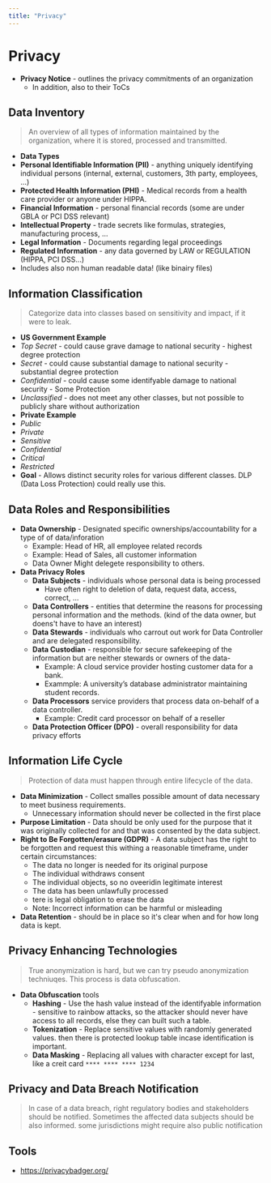 ```yaml
---
title: "Privacy"
---
```

# Privacy

* **Privacy Notice** - outlines the privacy commitments of an organization
  * In addition, also to their ToCs

## Data Inventory
> An overview of all types of information maintained by the organization, where it is stored, processed and transmitted.

* **Data Types**
 * **Personal Identifiable Information (PII)** - anything uniquely identifying individual persons (internal, external, customers, 3th party, employees, ...)
 * **Protected Health Information (PHI)** - Medical records from a health care provider or anyone under HIPPA.
 * **Financial Information** - personal financial records (some are under GBLA or PCI DSS relevant)
 * **Intellectual Property** - trade secrets like formulas, strategies, manufacturing process, ...
 * **Legal Information** - Documents regarding legal proceedings
 * **Regulated Information** - any data governed by LAW or REGULATION (HIPPA, PCI DSS...)
* Includes also non human readable data! (like binairy files)

## Information Classification
> Categorize data into classes based on sensitivity and impact, if it were to leak.

* **US Government Example**
 * *Top Secret* - could cause grave damage to national security - highest degree protection
 * *Secret* - could cause substantial damage to national security - substantial degree protection
 * *Confidential* - could cause some identifyable damage to national security - Some Protection
 * *Unclassified* - does not meet any other classes, but not possible to publicly share without authorization
* **Private Example**
 * *Public*
 * *Private*
 * *Sensitive*
 * *Confidential*
 * *Critical*
 * *Restricted*
* **Goal** - Allows distinct security roles for various different classes. DLP (Data Loss Protection) could really use this.

## Data Roles and Responsibilities

* **Data Ownership** - Designated specific ownerships/accountability for a type of of data/inforation
  * Example: Head of HR, all employee related records
  * Example: Head of Sales, all customer information
  * Data Owner Might delegete responsibility to others.
* **Data Privacy Roles**
  * **Data Subjects** - individuals whose personal data is being processed
    * Have often right to deletion of data, request data, access, correct, ...
  * **Data Controllers** - entities that determine the reasons for processing personal information and the methods. (kind of the data owner, but doens't have to have an interest)
  * **Data Stewards** - individuals who carrout out work for Data Controller and are delegated responsibility.
  * **Data Custodian** - responsible for secure safekeeping of the information but are neither stewards or owners of the data-
    * Example: A cloud service provider hosting customer data for a bank.
    * Exammple: A university’s database administrator maintaining student records.
  * **Data Processors** service providers that process data on-behalf of a data controller.
    * Example: Credit card processor on behalf of a reseller
  * **Data Protection Officer (DPO)** - overall responsibility for data privacy efforts

## Information Life Cycle
> Protection of data must happen through entire lifecycle of the data.

* **Data Minimization** - Collect smalles possible amount of data necessary to meet business requirements.
  * Unnecessary information should never be collected in the first place
* **Purpose Limitation** - Data should be only used for the purpose that it was originally collected for and that was consented by the data subject.
* **Right to Be Forgotten/erasure (GDPR)** - A data subject has the right to be forgotten and request this withing a reasonable timeframe, under certain circumstances:
  * The data no longer is needed for its original purpose
  * The individual withdraws consent
  * The individual objects, so no oveeridin legitimate interest
  * The data has been unlawfully processed
  * tere is legal obligation to erase the data
  * Note: Incorrect information can be harmful or misleading
* **Data Retention** - should be in place so it's clear when and for how long data is kept.

## Privacy Enhancing Technologies
> True anonymization is hard, but we can try pseudo anonymization techniuqes. This process is data obfuscation.

* **Data Obfuscation** tools
  * **Hashing** - Use the hash value instead of the identifyable information - sensitive to rainbow attacks, so the attacker should never have access to all records, else they can built such a table.
  * **Tokenization** - Replace sensitive values with randomly generated values. then there is protected lookup table incase identification is important.
  * **Data Masking** - Replacing all values with character except for last, like a creit card `**** **** **** 1234`

## Privacy and Data Breach Notification
> In case of a data breach, right regulatory bodies and stakeholders should be notified. Sometimes the affected data subjects should be also informed.
> some jurisdictions might require also public notification

## Tools

* https://privacybadger.org/
